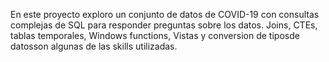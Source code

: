En este proyecto exploro un conjunto de datos de COVID-19 con consultas complejas de SQL para responder preguntas sobre los datos. 
Joins, CTEs, tablas temporales, Windows functions, Vistas y conversion de tiposde datosson algunas de las skills utilizadas.

